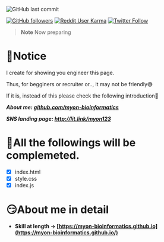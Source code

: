 ![GitHub last commit](https://img.shields.io/github/last-commit/myon-bioinformatics/myon-bioinformatics.github.io)

[![GitHub followers](https://img.shields.io/github/followers/myon-bioinformatics?style=social)](https://github.com/myon-bioinformatics)
[![Reddit User Karma](https://img.shields.io/reddit/user-karma/combined/myon_reddit?style=social)](https://www.reddit.com/user/myon_reddit/)
[![Twitter Follow](https://img.shields.io/twitter/follow/myonitbusiness?style=social)](https://twitter.com/myonitbusiness)

>__Note__ Now preparing

# 🤠Notice
I create for showing you engineer this page.

Thus, for begginers or recruiter or.., it may not be friendly😅

If it is, instead of this please check the following introduction🫡

_**About me: [github.com/myon-bioinformatics](https://github.com/myon-bioinformatics/myon-bioinformatics)**_

_**SNS landing page: http://lit.link/myon123**_


# 🤧All the followings will be complemeted.
- [x] index.html
- [x] style.css
- [x] index.js

# 😏About me in detail
- **Skill at length → [https://myon-bioinformatics.github.io](https://myon-bioinformatics.github.io/)**


